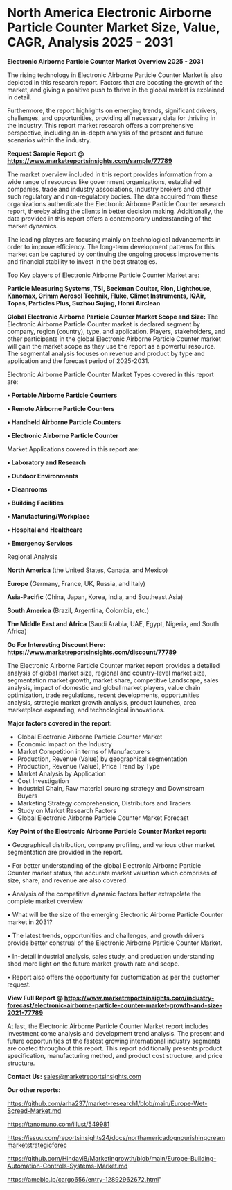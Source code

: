 # North America Electronic Airborne Particle Counter Market Size, Value, CAGR, Analysis 2025 - 2031

<Strong> Electronic Airborne Particle Counter Market Overview 2025 - 2031</strong>

The rising technology in Electronic Airborne Particle Counter Market is also depicted in this research report. Factors that are boosting the growth of the market, and giving a positive push to thrive in the global market is explained in detail.

Furthermore, the report highlights on emerging trends, significant drivers, challenges, and opportunities, providing all necessary data for thriving in the industry. This report market research offers a comprehensive perspective, including an in-depth analysis of the present and future scenarios within the industry.

<strong>Request Sample Report @ <a href=https://www.marketreportsinsights.com/sample/77789>https://www.marketreportsinsights.com/sample/77789</a></strong>

The market overview included in this report provides information from a wide range of resources like government organizations, established companies, trade and industry associations, industry brokers and other such regulatory and non-regulatory bodies. The data acquired from these organizations authenticate the Electronic Airborne Particle Counter research report, thereby aiding the clients in better decision making. Additionally, the data provided in this report offers a contemporary understanding of the market dynamics.

The leading players are focusing mainly on technological advancements in order to improve efficiency. The long-term development patterns for this market can be captured by continuing the ongoing process improvements and financial stability to invest in the best strategies.

Top Key players of Electronic Airborne Particle Counter Market are:

<strong>Particle Measuring Systems, TSI, Beckman Coulter, Rion, Lighthouse, Kanomax, Grimm Aerosol Technik, Fluke, Climet Instruments, IQAir, Topas, Particles Plus, Suzhou Sujing, Honri Airclean</strong>

<strong><b>Global Electronic Airborne Particle Counter Market Scope and Size:</b></strong>
The Electronic Airborne Particle Counter market is declared segment by company, region (country), type, and application. Players, stakeholders, and other participants in the global Electronic Airborne Particle Counter market will gain the market scope as they use the report as a powerful resource. The segmental analysis focuses on revenue and product by type and application and the forecast period of 2025-2031.

Electronic Airborne Particle Counter Market Types covered in this report are:

<strong>• Portable Airborne Particle Counters

• Remote Airborne Particle Counters

• Handheld Airborne Particle Counters

• Electronic Airborne Particle Counter</strong>

Market Applications covered in this report are:

<strong>• Laboratory and Research

• Outdoor Environments

• Cleanrooms

• Building Facilities

• Manufacturing/Workplace

• Hospital and Healthcare

• Emergency Services</strong> 

Regional Analysis

<strong>North America</strong> (the United States, Canada, and Mexico)

<strong>Europe</strong> (Germany, France, UK, Russia, and Italy)

<strong>Asia-Pacific</strong> (China, Japan, Korea, India, and Southeast Asia)

<strong>South America</strong> (Brazil, Argentina, Colombia, etc.)

<strong>The Middle East and Africa</strong> (Saudi Arabia, UAE, Egypt, Nigeria, and South Africa)

<strong>Go For Interesting Discount Here: <a href=https://www.marketreportsinsights.com/discount/77789>https://www.marketreportsinsights.com/discount/77789</a></strong>

The Electronic Airborne Particle Counter market report provides a detailed analysis of global market size, regional and country-level market size, segmentation market growth, market share, competitive Landscape, sales analysis, impact of domestic and global market players, value chain optimization, trade regulations, recent developments, opportunities analysis, strategic market growth analysis, product launches, area marketplace expanding, and technological innovations.

<strong><b>Major factors covered in the report:</b></strong>
<ul>
  <li>Global Electronic Airborne Particle Counter Market </li>
  <li>Economic Impact on the Industry</li>
  <li>Market Competition in terms of Manufacturers</li>
  <li>Production, Revenue (Value) by geographical segmentation</li>
  <li>Production, Revenue (Value), Price Trend by Type</li>
  <li>Market Analysis by Application</li>
  <li>Cost Investigation</li>
  <li>Industrial Chain, Raw material sourcing strategy and Downstream Buyers</li>
  <li>Marketing Strategy comprehension, Distributors and Traders</li>
  <li>Study on Market Research Factors</li>
  <li>Global Electronic Airborne Particle Counter Market Forecast</li>
</ul>

<strong><b>Key Point of the Electronic Airborne Particle Counter Market report:</b></strong>

• Geographical distribution, company profiling, and various other market segmentation are provided in the report.

• For better understanding of the global Electronic Airborne Particle Counter market status, the accurate market valuation which comprises of size, share, and revenue are also covered.

• Analysis of the competitive dynamic factors better extrapolate the complete market overview

• What will be the size of the emerging Electronic Airborne Particle Counter market in 2031?

• The latest trends, opportunities and challenges, and growth drivers provide better construal of the Electronic Airborne Particle Counter Market.

• In-detail industrial analysis, sales study, and production understanding shed more light on the future market growth rate and scope.

• Report also offers the opportunity for customization as per the customer request.

<strong><b>View Full Report @ <a href=https://www.marketreportsinsights.com/industry-forecast/electronic-airborne-particle-counter-market-growth-and-size-2021-77789>https://www.marketreportsinsights.com/industry-forecast/electronic-airborne-particle-counter-market-growth-and-size-2021-77789</a></b></strong>


At last, the Electronic Airborne Particle Counter Market report includes investment come analysis and development trend analysis. The present and future opportunities of the fastest growing international industry segments are coated throughout this report. This report additionally presents product specification, manufacturing method, and product cost structure, and price structure.

<strong>Contact Us:</strong>
sales@marketreportsinsights.com

<strong>Our other reports:</strong>

<a href=https://github.com/arha237/market-research1/blob/main/Europe-Wet-Screed-Market.md>https://github.com/arha237/market-research1/blob/main/Europe-Wet-Screed-Market.md</a>

<a href=https://tanomuno.com/illust/549981>https://tanomuno.com/illust/549981</a>

<a href=https://issuu.com/reportsinsights24/docs/northamericadognourishingcreammarketstrategicforec>https://issuu.com/reportsinsights24/docs/northamericadognourishingcreammarketstrategicforec</a>

<a href=https://github.com/Hindavi8/Marketingrowth/blob/main/Europe-Building-Automation-Controls-Systems-Market.md>https://github.com/Hindavi8/Marketingrowth/blob/main/Europe-Building-Automation-Controls-Systems-Market.md</a>

<a href=https://ameblo.jp/cargo656/entry-12892962672.html>https://ameblo.jp/cargo656/entry-12892962672.html</a>"
